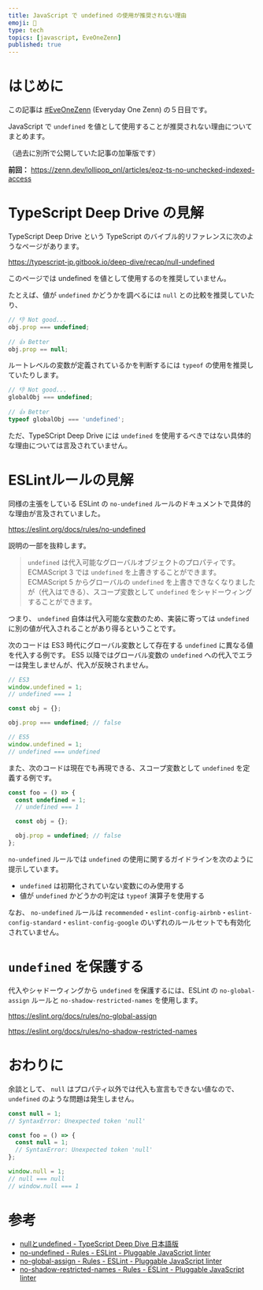 ```yaml
---
title: JavaScript で undefined の使用が推奨されない理由
emoji: 🍭
type: tech
topics: [javascript, EveOneZenn]
published: true
---
```


# はじめに

この記事は [#EveOneZenn](https://zenn.dev/topics/eveonezenn) (Everyday One Zenn) の５日目です。

JavaScript で `undefined` を値として使用することが推奨されない理由についてまとめます。

（過去に別所で公開していた記事の加筆版です）

**前回：**
https://zenn.dev/lollipop_onl/articles/eoz-ts-no-unchecked-indexed-access

# TypeScript Deep Drive の見解

TypeScript Deep Drive という TypeScript のバイブル的リファレンスに次のようなページがあります。

https://typescript-jp.gitbook.io/deep-dive/recap/null-undefined

このページでは undefined を値として使用するのを推奨していません。

たとえば、値が `undefined` かどうかを調べるには `null` との比較を推奨していたり、

```js
// 👎 Not good...
obj.prop === undefined;
 
// 👍 Better
obj.prop == null;
```

ルートレベルの変数が定義されているかを判断するには `typeof` の使用を推奨していたりします。

```js
// 👎 Not good...
globalObj === undefined;
 
// 👍 Better
typeof globalObj === 'undefined';
```

ただ、TypeSCript Deep Drive には `undefined` を使用するべきではない具体的な理由については言及されていません。

# ESLintルールの見解

同様の主張をしている ESLint の `no-undefined` ルールのドキュメントで具体的な理由が言及されていました。

https://eslint.org/docs/rules/no-undefined

説明の一部を抜粋します。

> `undefined` は代入可能なグローバルオブジェクトのプロパティです。 ECMAScript 3 では `undefined` を上書きすることができます。 ECMAScript 5 からグローバルの `undefined` を上書きできなくなりましたが（代入はできる）、スコープ変数として `undefined` をシャドーウィングすることができます。

つまり、 `undefined` 自体は代入可能な変数のため、実装に寄っては `undefined` に別の値が代入されることがあり得るということです。

次のコードは ES3 時代にグローバル変数として存在する `undefined` に異なる値を代入する例です。
ES5 以降ではグローバル変数の `undefined` への代入でエラーは発生しませんが、代入が反映されません。

```js
// ES3
window.undefined = 1;
// undefined === 1

const obj = {};

obj.prop === undefined; // false

// ES5
window.undefined = 1;
// undefined === undefined
```

また、次のコードは現在でも再現できる、スコープ変数として `undefined` を定義する例です。

```js
const foo = () => {
  const undefined = 1;
  // undefined === 1

  const obj = {};

  obj.prop = undefined; // false
};
```

`no-undefined` ルールでは `undefined` の使用に関するガイドラインを次のように提示しています。

* `undefined` は初期化されていない変数にのみ使用する
* 値が `undefined` かどうかの判定は `typeof` 演算子を使用する

なお、 `no-undefined` ルールは `recommended`・`eslint-config-airbnb`・`eslint-config-standard`・`eslint-config-google` のいずれのルールセットでも有効化されていません。

# `undefined` を保護する

代入やシャドーウィングから `undefined` を保護するには、ESLint の `no-global-assign` ルールと `no-shadow-restricted-names` を使用します。

https://eslint.org/docs/rules/no-global-assign

https://eslint.org/docs/rules/no-shadow-restricted-names

# おわりに

余談として、 `null` はプロパティ以外では代入も宣言もできない値なので、 `undefined` のような問題は発生しません。

```js
const null = 1;
// SyntaxError: Unexpected token 'null'

const foo = () => {
  const null = 1;
  // SyntaxError: Unexpected token 'null'
};

window.null = 1;
// null === null
// window.null === 1
```

# 参考

* [nullとundefined - TypeScript Deep Dive 日本語版](https://typescript-jp.gitbook.io/deep-dive/recap/null-undefined)
* [no-undefined - Rules - ESLint - Pluggable JavaScript linter](https://eslint.org/docs/rules/no-undefined)
* [no-global-assign - Rules - ESLint - Pluggable JavaScript linter](https://eslint.org/docs/rules/no-global-assign)
* [no-shadow-restricted-names - Rules - ESLint - Pluggable JavaScript linter](https://eslint.org/docs/rules/no-shadow-restricted-names)
